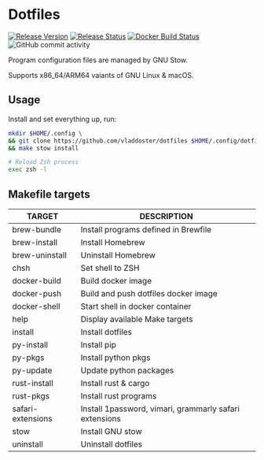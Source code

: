 # Dotfiles

[![Release Version](https://img.shields.io/github/v/release/vladdoster/dotfiles)](https://github.com/vladdoster/dotfiles/releases/latest)
[![Release Status](https://img.shields.io/github/workflow/status/vladdoster/dotfiles/Release?label=build)](https://github.com/vladdoster/dotfiles/actions/workflows/release.yml)
[![Docker Build Status](https://img.shields.io/docker/cloud/build/vdoster/dotfiles)](https://hub.docker.com/repository/docker/vdoster/dotfiles)
![GitHub commit activity](https://img.shields.io/github/commit-activity/m/vladdoster/dotfiles)

Program configuration files are managed by GNU Stow.

Supports x86_64/ARM64 vaiants of GNU Linux & macOS.

## Usage

Install and set everything up, run:

```zsh
mkdir $HOME/.config \
&& git clone https://github.com/vladdoster/dotfiles $HOME/.config/dotfiles \
&& make stow install

# Reload Zsh process
exec zsh -l
```

## Makefile targets

| TARGET            | DESCRIPTION                                            |
| ----------------- | ------------------------------------------------------ |
| brew-bundle       | Install programs defined in Brewfile                   |
| brew-install      | Install Homebrew                                       |
| brew-uninstall    | Uninstall Homebrew                                     |
| chsh              | Set shell to ZSH                                       |
| docker-build      | Build docker image                                     |
| docker-push       | Build and push dotfiles docker image                   |
| docker-shell      | Start shell in docker container                        |
| help              | Display available Make targets                         |
| install           | Install dotfiles                                       |
| py-install        | Install pip                                            |
| py-pkgs           | Install python pkgs                                    |
| py-update         | Update python packages                                 |
| rust-install      | Install rust & cargo                                   |
| rust-pkgs         | Install rust programs                                  |
| safari-extensions | Install 1password, vimari, grammarly safari extensions |
| stow              | Install GNU stow                                       |
| uninstall         | Uninstall dotfiles                                     |
